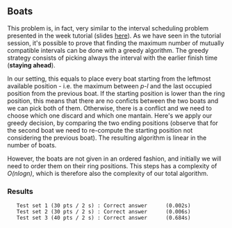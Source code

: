 ## Boats
This problem is, in fact, very similar to the interval scheduling problem presented in the week tutorial (slides [here](https://algolab.inf.ethz.ch/doc/tutorials/tut05_greedy_split_and_list.pdf)). As we have seen in the tutorial session, it's possible to prove that finding the maximum number of mutually compatible intervals can be done with a greedy algorithm. The greedy strategy consists of picking always the interval with the earlier finish time (**staying ahead**). 

In our setting, this equals to place every boat starting from the leftmost available position - i.e. the maximum between *p-l* and the last occupied position from the previous boat. If the starting position is lower than the ring position, this means that there are no conficts between the two boats and we can pick both of them. Otherwise, there is a conflict and we need to choose which one discard and which one mantain. Here's we apply our greedy decision, by comparing the two
ending positions (observe that for the second boat we need to re-compute the starting position not considering the previous boat). The resulting algorithm is linear in the number of boats. 

However, the boats are not given in an ordered fashion, and initially we will need to order them on their ring positions. This steps has a complexity of *O(nlogn)*, which is therefore also the complexity of our total algorithm.

### Results
```
   Test set 1 (30 pts / 2 s) : Correct answer      (0.002s)
   Test set 2 (30 pts / 2 s) : Correct answer      (0.006s)
   Test set 3 (40 pts / 2 s) : Correct answer      (0.684s)
```
